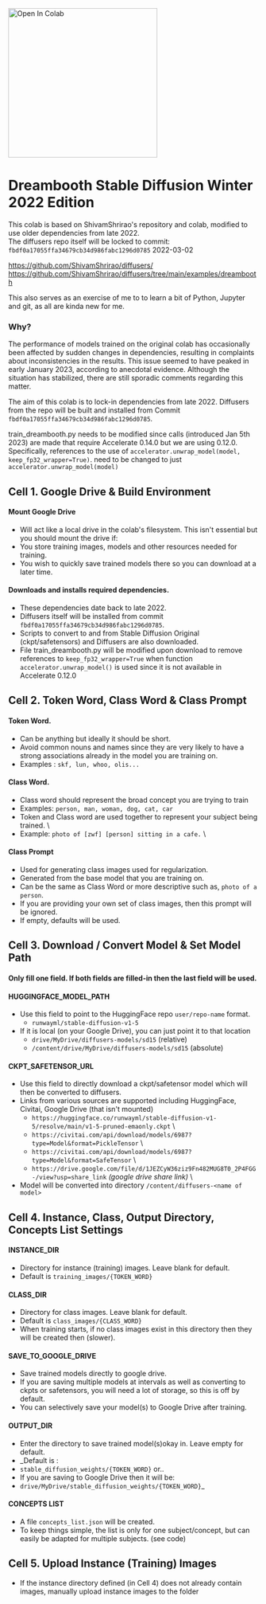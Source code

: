 <a target="_blank" href="https://colab.research.google.com/github/yushan777/dbsd-xmas-edition/blob/main/dbsd_dec_2022.ipynb">
  <img src="https://colab.research.google.com/assets/colab-badge.svg" alt="Open In Colab" width="300"/>
</a>

# Dreambooth Stable Diffusion Winter 2022 Edition
This colab is based on ShivamShrirao's repository and colab, modified to use older dependencies from late 2022.  
The diffusers repo itself will be locked to commit: `fbdf0a17055ffa34679cb34d986fabc1296d0785` 2022-03-02

https://github.com/ShivamShrirao/diffusers/ \
https://github.com/ShivamShrirao/diffusers/tree/main/examples/dreambooth

This also serves as an exercise of me to to learn a bit of Python, Jupyter and git, as all are kinda new for me. 

### Why? 
The performance of models trained on the original colab has occasionally been affected by sudden changes in dependencies, resulting in complaints about inconsistencies in the results. This issue seemed to have peaked in early January 2023, according to anecdotal evidence. Although the situation has stabilized, there are still sporadic comments regarding this matter.

The aim of this colab is to lock-in dependencies from late 2022. Diffusers from the repo will be built and installed from Commit `fbdf0a17055ffa34679cb34d986fabc1296d0785`. 

train_dreambooth.py needs to be modified since calls (introduced Jan 5th 2023) are made that require Accelerate 0.14.0 but we are using 0.12.0.  Specifically, references to the use of `accelerator.unwrap_model(model, keep_fp32_wrapper=True)`. need to be changed to just `accelerator.unwrap_model(model)`


## Cell 1. Google Drive & Build Environment
#### Mount Google Drive
* Will act like a local drive in the colab's filesystem. This isn't essential but you should mount the drive if: 
* You store training images, models and other resources needed for training.  
* You wish to quickly save trained models there so you can download at a later time.
#### Downloads and installs required dependencies. 
* These dependencies date back to late 2022.  
* Diffusers itself will be installed from commit `fbdf0a17055ffa34679cb34d986fabc1296d0785`.  
* Scripts to convert to and from Stable Diffusion Original (ckpt/safetensors) and Diffusers are also downloaded. 
* File train_dreambooth.py will be modified upon download to remove references to `keep_fp32_wrapper=True` when function `accelerator.unwrap_model()` is used since it is not available in Accelerate 0.12.0

## Cell 2. Token Word, Class Word & Class Prompt
#### Token Word.
* Can be anything but ideally it should be short.  
* Avoid common nouns and names since they are very likely to have a strong associations already in the model you are training on.
* Examples : `skf, lun, whoo, olis...`
#### Class Word. 
* Class word should represent the broad concept you are trying to train
* Examples: `person, man, woman, dog, cat, car`
* Token and Class word are used together to represent your subject being trained. \
* Example: `photo of [zwf] [person] sitting in a cafe.` \
#### Class Prompt 
* Used for generating class images used for regularization.  
* Generated from the base model that you are training on. 
* Can be the same as Class Word or more descriptive such as, `photo of a person`.  
* If you are providing your own set of class images, then this prompt will be ignored. 
* If empty, defaults will be used. 

## Cell 3. Download / Convert Model & Set Model Path
#### Only fill one field. If both fields are filled-in then the last field will be used. <br>
#### HUGGINGFACE_MODEL_PATH
* Use this field to point to the HuggingFace repo `user/repo-name` format.
  * `runwayml/stable-diffusion-v1-5`
* If it is local (on your Google Drive), you can just point it to that location
  * `drive/MyDrive/diffusers-models/sd15` (relative)
  * `/content/drive/MyDrive/diffusers-models/sd15` (absolute)
#### CKPT_SAFETENSOR_URL
* Use this field to directly download a ckpt/safetensor model which will then be converted to diffusers.
* Links from various sources are supported including HuggingFace, Civitai, Google Drive (that isn't mounted)
  * `https://huggingface.co/runwayml/stable-diffusion-v1-5/resolve/main/v1-5-pruned-emaonly.ckpt` \
  * `https://civitai.com/api/download/models/6987?type=Model&format=PickleTensor` \
  * `https://civitai.com/api/download/models/6987?type=Model&format=SafeTensor` \
  * `https://drive.google.com/file/d/1JEZCyW36ziz9Fn482MUG8T0_2P4FGG-/view?usp=share_link` _(google drive share link)_ \
* Model will be converted into directory `/content/diffusers-<name of model>`

## Cell 4. Instance, Class, Output Directory, Concepts List Settings
#### INSTANCE_DIR
* Directory for instance (training) images. Leave blank for default. 
* Default is `training_images/{TOKEN_WORD}` 
#### CLASS_DIR
* Directory for class images. Leave blank for default. 
* Default is `class_images/{CLASS_WORD}` 
* When training starts, if no class images exist in this directory then they will be created then (slower). 
#### SAVE_TO_GOOGLE_DRIVE
* Save trained models directly to google drive. 
* If you are saving multiple models at intervals as well as converting to ckpts or safetensors, you will need a lot of storage, so this is off by default.
* You can selectively save your model(s) to Google Drive after training.
#### OUTPUT_DIR
* Enter the directory to save trained model(s)okay in. Leave empty for default. 
* _Default is : 
* `stable_diffusion_weights/{TOKEN_WORD}` or..
* If you are saving to Google Drive then it will be: 
* `drive/MyDrive/stable_diffusion_weights/{TOKEN_WORD}`_
#### CONCEPTS LIST
* A file `concepts_list.json` will be created.
* To keep things simple, the list is only for one subject/concept, but can easily be adapted for multiple subjects. (see code)

## Cell 5. Upload Instance (Training) Images
* If the instance directory defined (in Cell 4) does not already contain images, manually upload instance images to the folder 


